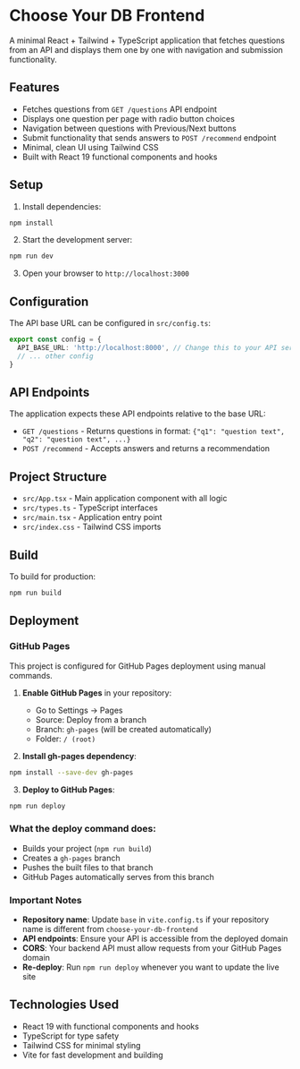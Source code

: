 # Choose Your DB Frontend

A minimal React + Tailwind + TypeScript application that fetches questions from an API and displays them one by one with navigation and submission functionality.

## Features

- Fetches questions from `GET /questions` API endpoint
- Displays one question per page with radio button choices
- Navigation between questions with Previous/Next buttons
- Submit functionality that sends answers to `POST /recommend` endpoint
- Minimal, clean UI using Tailwind CSS
- Built with React 19 functional components and hooks

## Setup

1. Install dependencies:
```bash
npm install
```

2. Start the development server:
```bash
npm run dev
```

3. Open your browser to `http://localhost:3000`

## Configuration

The API base URL can be configured in `src/config.ts`:

```typescript
export const config = {
  API_BASE_URL: 'http://localhost:8000', // Change this to your API server
  // ... other config
}
```

## API Endpoints

The application expects these API endpoints relative to the base URL:

- `GET /questions` - Returns questions in format: `{"q1": "question text", "q2": "question text", ...}`
- `POST /recommend` - Accepts answers and returns a recommendation

## Project Structure

- `src/App.tsx` - Main application component with all logic
- `src/types.ts` - TypeScript interfaces
- `src/main.tsx` - Application entry point
- `src/index.css` - Tailwind CSS imports

## Build

To build for production:
```bash
npm run build
```

## Deployment

### GitHub Pages

This project is configured for GitHub Pages deployment using manual commands.

1. **Enable GitHub Pages** in your repository:
   - Go to Settings → Pages
   - Source: Deploy from a branch
   - Branch: `gh-pages` (will be created automatically)
   - Folder: `/ (root)`

2. **Install gh-pages dependency**:
```bash
npm install --save-dev gh-pages
```

3. **Deploy to GitHub Pages**:
```bash
npm run deploy
```

### What the deploy command does:

- Builds your project (`npm run build`)
- Creates a `gh-pages` branch
- Pushes the built files to that branch
- GitHub Pages automatically serves from this branch

### Important Notes

- **Repository name**: Update `base` in `vite.config.ts` if your repository name is different from `choose-your-db-frontend`
- **API endpoints**: Ensure your API is accessible from the deployed domain
- **CORS**: Your backend API must allow requests from your GitHub Pages domain
- **Re-deploy**: Run `npm run deploy` whenever you want to update the live site

## Technologies Used

- React 19 with functional components and hooks
- TypeScript for type safety
- Tailwind CSS for minimal styling
- Vite for fast development and building
